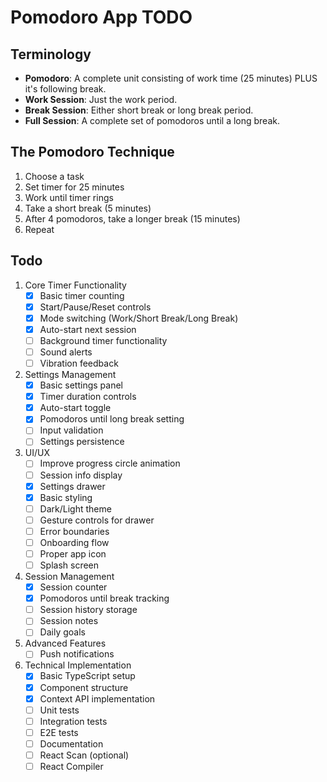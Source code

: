 # Pomodoro App TODO

## Terminology
- **Pomodoro**: A complete unit consisting of work time (25 minutes) PLUS it's following break.
- **Work Session**: Just the work period.
- **Break Session**: Either short break or long break period.
- **Full Session**: A complete set of pomodoros until a long break.

## The Pomodoro Technique
1. Choose a task
2. Set timer for 25 minutes
3. Work until timer rings
4. Take a short break (5 minutes)
5. After 4 pomodoros, take a longer break (15 minutes)
6. Repeat

## Todo

1. Core Timer Functionality
   - [x] Basic timer counting
   - [x] Start/Pause/Reset controls
   - [x] Mode switching (Work/Short Break/Long Break)
   - [x] Auto-start next session
   - [ ] Background timer functionality
   - [ ] Sound alerts
   - [ ] Vibration feedback

2. Settings Management
   - [x] Basic settings panel
   - [x] Timer duration controls
   - [x] Auto-start toggle
   - [x] Pomodoros until long break setting
   - [ ] Input validation
   - [ ] Settings persistence

3. UI/UX
   - [ ] Improve progress circle animation
   - [ ] Session info display
   - [x] Settings drawer
   - [x] Basic styling
   - [ ] Dark/Light theme
   - [ ] Gesture controls for drawer
   - [ ] Error boundaries
   - [ ] Onboarding flow
   - [ ] Proper app icon
   - [ ] Splash screen

4. Session Management
   - [x] Session counter
   - [x] Pomodoros until break tracking
   - [ ] Session history storage
   - [ ] Session notes
   - [ ] Daily goals

5. Advanced Features
   - [ ] Push notifications

6. Technical Implementation
   - [x] Basic TypeScript setup
   - [x] Component structure
   - [x] Context API implementation
   - [ ] Unit tests
   - [ ] Integration tests
   - [ ] E2E tests
   - [ ] Documentation
   - [ ] React Scan (optional)
   - [ ] React Compiler
